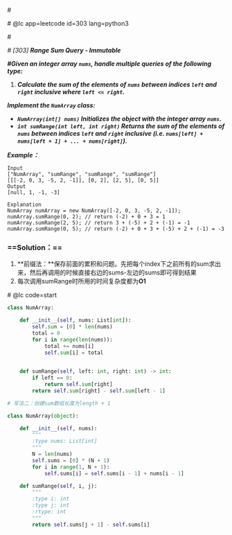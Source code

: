\#

\# @lc app=leetcode id=303 lang=python3

\#

*\# [303] **Range Sum Query - Immutable***

***\#Given an integer array `nums`, handle multiple queries of the following type:***

1. ***Calculate the sum of the elements of `nums` between indices `left` and `right` inclusive where `left <= right`.***

***Implement the `NumArray` class:***

- ***`NumArray(int[] nums)` Initializes the object with the integer array `nums`.***
- ***`int sumRange(int left, int right)` Returns the sum of the elements of `nums` between indices `left` and `right` inclusive (i.e. `nums[left] + nums[left + 1] + ... + nums[right]`).***

***Example：***

```
Input
["NumArray", "sumRange", "sumRange", "sumRange"]
[[[-2, 0, 3, -5, 2, -1]], [0, 2], [2, 5], [0, 5]]
Output
[null, 1, -1, -3]

Explanation
NumArray numArray = new NumArray([-2, 0, 3, -5, 2, -1]);
numArray.sumRange(0, 2); // return (-2) + 0 + 3 = 1
numArray.sumRange(2, 5); // return 3 + (-5) + 2 + (-1) = -1
numArray.sumRange(0, 5); // return (-2) + 0 + 3 + (-5) + 2 + (-1) = -3
```

### ==Solution：==

1. **前缀法：**保存前面的累积和问题。先把每个index下之前所有的sum求出来，然后再调用的时候直接右边的sums-左边的sums即可得到结果
2. 每次调用sumRange时所用的时间复杂度都为**O1**

\# @lc code=start

```python
class NumArray:

    def __init__(self, nums: List[int]):
        self.sum = [0] * len(nums)
        total = 0
        for i in range(len(nums)):
            total += nums[i]
            self.sum[i] = total
        

    def sumRange(self, left: int, right: int) -> int:
        if left == 0:
            return self.sum[right]
        return self.sum[right] - self.sum[left - 1]
```

```python
# 写法二：创建sum数组长度为length + 1

class NumArray(object):

    def __init__(self, nums):
        """
        :type nums: List[int]
        """
        N = len(nums)
        self.sums = [0] * (N + 1)
        for i in range(1, N + 1):
            self.sums[i] = self.sums[i - 1] + nums[i - 1]

    def sumRange(self, i, j):
        """
        :type i: int
        :type j: int
        :rtype: int
        """
        return self.sums[j + 1] - self.sums[i]
```


